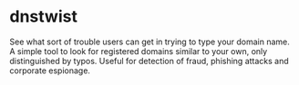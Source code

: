 # dnstwist
See what sort of trouble users can get in trying to type your domain name. A simple tool to look for registered domains similar to your own, only distinguished by typos. Useful for detection of fraud, phishing attacks and corporate espionage.
